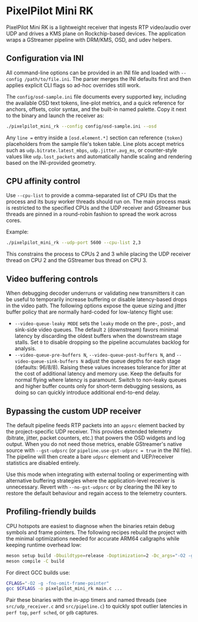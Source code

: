 # PixelPilot Mini RK

PixelPilot Mini RK is a lightweight receiver that ingests RTP video/audio over UDP and drives a KMS plane on Rockchip-based devices. The application wraps a GStreamer pipeline with DRM/KMS, OSD, and udev helpers.

## Configuration via INI

All command-line options can be provided in an INI file and loaded with `--config /path/to/file.ini`. The parser merges the INI
defaults first and then applies explicit CLI flags so ad-hoc overrides still work.

The `config/osd-sample.ini` file documents every supported key, including the available OSD text tokens, line-plot metrics, and a quick
reference for anchors, offsets, color syntax, and the built-in named palette.
Copy it next to the binary and launch the receiver as:

```sh
./pixelpilot_mini_rk --config config/osd-sample.ini --osd
```

Any `line =` entry inside a `[osd.element.*]` section can reference `{token}` placeholders from the sample file's token table.
Line plots accept metrics such as `udp.bitrate.latest_mbps`, `udp.jitter.avg_ms`, or counter-style values like
`udp.lost_packets` and automatically handle scaling and rendering based on the INI-provided geometry.

## CPU affinity control

Use `--cpu-list` to provide a comma-separated list of CPU IDs that the process and its busy worker threads should run on. The main process mask is restricted to the specified CPUs and the UDP receiver and GStreamer bus threads are pinned in a round-robin fashion to spread the work across cores.

Example:

```sh
./pixelpilot_mini_rk --udp-port 5600 --cpu-list 2,3
```

This constrains the process to CPUs 2 and 3 while placing the UDP receiver thread on CPU 2 and the GStreamer bus thread on CPU 3.

## Video buffering controls

When debugging decoder underruns or validating new transmitters it can be useful to temporarily increase buffering or disable
latency-based drops in the video path. The following options expose the queue sizing and jitter buffer policy that are normally
hard-coded for low-latency flight use:

* `--video-queue-leaky MODE` sets the `leaky` mode on the pre-, post-, and sink-side video queues. The default `2` (downstream)
  favors minimal latency by discarding the oldest buffers when the downstream stage stalls. Set `0` to disable dropping so the
  pipeline accumulates backlog for analysis.
* `--video-queue-pre-buffers N`, `--video-queue-post-buffers N`, and `--video-queue-sink-buffers N` adjust the queue depths for
  each stage (defaults: 96/8/8). Raising these values increases tolerance for jitter at the cost of additional latency and
  memory use.
Keep the defaults for normal flying where latency is paramount. Switch to non-leaky queues and higher buffer counts only for
short-term debugging sessions, as doing so can quickly introduce additional end-to-end delay.

## Bypassing the custom UDP receiver

The default pipeline feeds RTP packets into an `appsrc` element backed by the project-specific UDP receiver. This provides
extended telemetry (bitrate, jitter, packet counters, etc.) that powers the OSD widgets and log output. When you do not need
those metrics, enable GStreamer's native source with `--gst-udpsrc` (or `pipeline.use-gst-udpsrc = true` in the INI file). The
pipeline will then create a bare `udpsrc` element and UEP/receiver statistics are disabled entirely.

Use this mode when integrating with external tooling or experimenting with alternative buffering strategies where the
application-level receiver is unnecessary. Revert with `--no-gst-udpsrc` or by clearing the INI key to restore the default
behaviour and regain access to the telemetry counters.

## Profiling-friendly builds

CPU hotspots are easiest to diagnose when the binaries retain debug symbols and frame pointers. The following recipes rebuild
the project with the minimal optimizations needed for accurate ARM64 callgraphs while keeping runtime overhead low:

```sh
meson setup build -Dbuildtype=release -Doptimization=2 -Dc_args="-O2 -g -fno-omit-frame-pointer"
meson compile -C build
```

For direct GCC builds use:

```sh
CFLAGS="-O2 -g -fno-omit-frame-pointer"
gcc $CFLAGS -o pixelpilot_mini_rk main.c ...
```

Pair these binaries with the in-app timers and named threads (see `src/udp_receiver.c` and `src/pipeline.c`) to quickly spot
outlier latencies in `perf top`, `perf sched`, or `gdb` captures.
